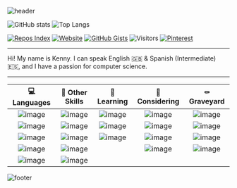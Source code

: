 ![header](https://capsule-render.vercel.app/api?type=soft&color=timeGradient&height=90&section=header&text=Hi,%20I'm%20Kenny!&fontSize=60&animation=fadeIn)


![GitHub stats](https://github-readme-stats.vercel.app/api?username=KennyOliver&show_icons=true&hide_border=true&theme=radical)
![Top Langs](https://github-readme-stats.vercel.app/api/top-langs/?username=KennyOliver&hide_border=true&theme=radical&layout=compact&langs_count=8)

[![Repos Index](https://img.shields.io/badge/Repos%20Index-252525?style=for-the-badge&logo=gitbook&logoColor=white&link=https://github.com/KennyOliver/repos-index)](https://github.com/KennyOliver/repos-index)
[![Website](https://img.shields.io/badge/Website-252525?style=for-the-badge&logo=safari&logoColor=white&link=https://kennyoliver.github.io)](https://kennyoliver.github.io)
[![GitHub Gists](https://img.shields.io/badge/GitHub%20Gists-252525?style=for-the-badge&logo=codeigniter&logoColor=white&link=https://kennyoliver.github.io)](https://gist.github.com/KennyOliver)
![Visitors](http://estruyf-github.azurewebsites.net/api/VisitorHit?user=KennyOliver&repo=KennyOliver&label=Visits&labelColor=%23252525&countColor=%2355BB00)
[![Pinterest](https://img.shields.io/badge/@KennyTheOlive-BD081C?style=for-the-badge&logo=pinterest&logoColor=white&link=https://www.pinterest.com/KennyTheOlive)](https://www.pinterest.com/KennyTheOlive)

---

Hi! My name is Kenny. I can speak English :uk: & Spanish (Intermediate) :es:, and I have a passion for computer science.

---

| :computer: Languages | :thinking: Other Skills | :seedling: Learning | :thought_balloon: Considering | :coffin: Graveyard |
| :------------------: | :---------------------: | :-----------------: | :---------------------------: | :----------------: |
| ![image](https://img.shields.io/badge/Python-3776AB?style=for-the-badge&logo=python&logoColor=white) | ![image](https://img.shields.io/badge/Markdown-000000?style=for-the-badge&logo=markdown&logoColor=white) | ![image](https://img.shields.io/badge/JavaScript-F7DF1E?style=for-the-badge&logo=javascript&logoColor=black) | ![image](https://img.shields.io/badge/Java-ED8B00?style=for-the-badge&logo=java&logoColor=white) | ![image](https://img.shields.io/badge/Kotlin-0095D5?&style=for-the-badge&logo=kotlin&logoColor=white) |
| ![image](https://img.shields.io/badge/HTML5-E34F26?style=for-the-badge&logo=html5&logoColor=white) | ![image](https://img.shields.io/badge/micro:bit-00ED00?style=for-the-badge&logo=micro:bit&logoColor=white) | ![image](https://img.shields.io/badge/C++-00599C?style=for-the-badge&logo=c%2B%2B&logoColor=white) | ![image](https://img.shields.io/badge/Docker-2496ED?style=for-the-badge&logo=docker&logoColor=white) | ![image](https://img.shields.io/badge/PHP-777BB4?style=for-the-badge&logo=php&logoColor=white) |
| ![image](https://img.shields.io/badge/CSS3-1572B6?style=for-the-badge&logo=css3&logoColor=white) | ![image](https://img.shields.io/badge/Scratch-FFA500?style=for-the-badge&logo=scratch&logoColor=white) | ![image](https://img.shields.io/badge/Swift-FA7343?style=for-the-badge&logo=swift&logoColor=white) | ![image](https://img.shields.io/badge/Dart-0175C2?style=for-the-badge&logo=dart&logoColor=white) | ![image](https://img.shields.io/badge/C-A8B9CC?style=for-the-badge&logo=c&logoColor=black) |
| ![image](https://img.shields.io/badge/Ruby-CC342D?style=for-the-badge&logo=ruby&logoColor=white) | ![image](https://img.shields.io/badge/Tynker-DD0000?style=for-the-badge&logo=none&logoColor=white) |  | ![image](https://img.shields.io/badge/Flutter-02569B?style=for-the-badge&logo=flutter&logoColor=white) | ![image](https://img.shields.io/badge/jQuery-0769AD?style=for-the-badge&logo=jquery&logoColor=white) |
| ![image](https://img.shields.io/badge/MySQL-00000F?style=for-the-badge&logo=mysql&logoColor=white) | ![image](https://img.shields.io/badge/MS%20Office-D83B01?style=for-the-badge&logo=microsoft-office&logoColor=white) |









![footer](https://capsule-render.vercel.app/api?type=soft&color=timeGradient&height=90&section=footer)
